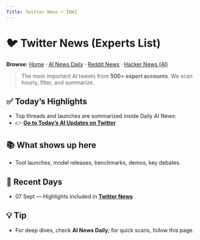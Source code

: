 ```yaml
---
Title: Twitter News • INAI
---
```


# 🐦 Twitter News (Experts List)

**Browse:** [Home](index.md) · [AI News Daily](news.md) · [Reddit News](reddit-news.md) · [Hacker News (AI)](hacker-news.md)

> The most important AI tweets from **500+ expert accounts**. We scan hourly, filter, and summarize.

## ✅ Today’s Highlights
- Top threads and launches are summarized inside Daily AI News:
- 👉 **[Go to Today’s AI Updates on Twitter](twitter-news/2025/2025-09-07.md)**

## 📚 What shows up here
- Tool launches, model releases, benchmarks, demos, key debates.


## 📅 Recent Days
- 07 Sept — Highlights included in **[Twitter News](twitter-news/2025/09/2025-09-07.md)**

## 💡 Tip
- For deep dives, check **AI News Daily**; for quick scans, follow this page.
